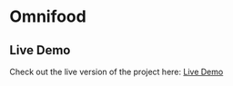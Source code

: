 # Omnifood

## Live Demo

Check out the live version of the project here: [Live Demo](https://omifood-oudom.netlify.app/)
